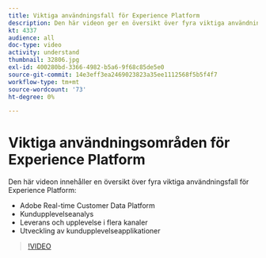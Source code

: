 ```yaml
---
title: Viktiga användningsfall för Experience Platform
description: Den här videon ger en översikt över fyra viktiga användningsfall för Adobe Experience Platform&mdash;kunddataplattform i realtid, kundreseanalys, leverans och upplevelser i flera kanaler samt utveckling av kundupplevelser.
kt: 4337
audience: all
doc-type: video
activity: understand
thumbnail: 32806.jpg
exl-id: 400280bd-3366-4982-b5a6-9f68c85de5e0
source-git-commit: 14e3eff3ea2469023823a35ee1112568f5b5f4f7
workflow-type: tm+mt
source-wordcount: '73'
ht-degree: 0%

---
```


# Viktiga användningsområden för Experience Platform

Den här videon innehåller en översikt över fyra viktiga användningsfall för Experience Platform:

* Adobe Real-time Customer Data Platform
* Kundupplevelseanalys
* Leverans och upplevelse i flera kanaler
* Utveckling av kundupplevelseapplikationer

>[!VIDEO](https://video.tv.adobe.com/v/3430462?quality=12&learn=on&captions=swe)
